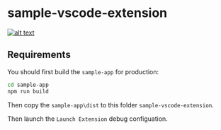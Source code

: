 # sample-vscode-extension

[![alt text](inquirer-gui-vscode-browse-file.png "Screenshot of file browser")](inquirer-gui-vscode-browse-file.mp4 "Video of file browser")

## Requirements

You should first build the `sample-app` for production:
```sh
cd sample-app
npm run build
```

Then copy the `sample-app\dist` to this folder `sample-vscode-extension`.

Then launch the `Launch Extension` debug configuation.

